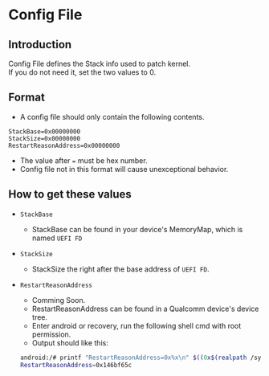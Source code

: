 # Config File
## Introduction
Config File defines the Stack info used to patch kernel.  
If you do not need it, set the two values to 0.

## Format
  - A config file should only contain the following contents.
  ```
  StackBase=0x00000000
  StackSize=0x00000000
  RestartReasonAddress=0x00000000
  ```
  - The value after `=` must be hex number.
  - Config file not in this format will cause unexceptional behavior.

## How to get these values
  - `StackBase`
    + StackBase can be found in your device's MemoryMap, which is named `UEFI FD`
  
  - `StackSize`
    + StackSize the right after the base address of `UEFI FD`.
  
  - `RestartReasonAddress`
    + Comming Soon.
    + RestartReasonAddress can be found in a Qualcomm device's device tree.
    + Enter android or recovery, run the following shell cmd with root permission.
    + Output should like this:
    ```bash
    android:/# printf "RestartReasonAddress=0x%x\n" $((0x$(realpath /sys/firmware/devicetree/base/soc/qcom\,msm-imem@*/restart_reason@* | awk -F'[@/]' '{print $(NF-2)"+0x"$(NF)}')))
    RestartReasonAddress=0x146bf65c
    ```
  
    
